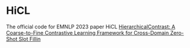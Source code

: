 # HiCL
The official code for EMNLP 2023 paper HiCL [HierarchicalContrast: A Coarse-to-Fine Contrastive Learning Framework for Cross-Domain Zero-Shot Slot Fillin](https://arxiv.org/pdf/2310.09135.pdf)
